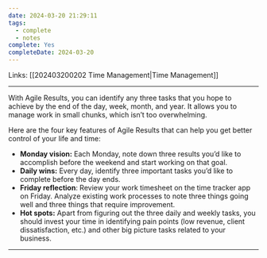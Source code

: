```yaml
---
date: 2024-03-20 21:29:11
tags:
  - complete
  - notes
complete: Yes
completeDate: 2024-03-20
---
```

Links: [[202403200202 Time Management|Time  Management]]

---
With Agile Results, you can identify any three tasks that you hope to achieve by the end of the day, week, month, and year. It allows you to manage work in small chunks, which isn’t too overwhelming.  

Here are the four key features of Agile Results that can help you get better control of your life and time:

- **Monday vision:** Each Monday, note down three results you’d like to accomplish before the weekend and start working on that goal. 
- **Daily wins:** Every day, identify three important tasks you’d like to complete before the day ends. 
- **Friday reflection**: Review your work timesheet on the time tracker app on Friday. Analyze existing work processes to note three things going well and three things that require improvement. 
- **Hot spots:** Apart from figuring out the three daily and weekly tasks, you should invest your time in identifying pain points (low revenue, client dissatisfaction, etc.) and other big picture tasks related to your business.

---
